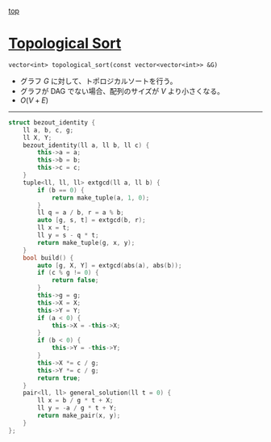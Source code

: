 [top](../README.md)

# [Topological Sort](./toposort.hpp)

`vector<int> topological_sort(const vector<vector<int>> &G)`
- グラフ $G$ に対して、トポロジカルソートを行う。
- グラフが DAG でない場合、配列のサイズが $V$ より小さくなる。
- $O(V + E)$

---

```cpp
struct bezout_identity {
    ll a, b, c, g;
    ll X, Y;
    bezout_identity(ll a, ll b, ll c) {
        this->a = a;
        this->b = b;
        this->c = c;
    }
    tuple<ll, ll, ll> extgcd(ll a, ll b) {
        if (b == 0) {
            return make_tuple(a, 1, 0);
        }
        ll q = a / b, r = a % b;
        auto [g, s, t] = extgcd(b, r);
        ll x = t;
        ll y = s - q * t;
        return make_tuple(g, x, y);
    }
    bool build() {
        auto [g, X, Y] = extgcd(abs(a), abs(b));
        if (c % g != 0) {
            return false;
        }
        this->g = g;
        this->X = X;
        this->Y = Y;
        if (a < 0) {
            this->X = -this->X;
        }
        if (b < 0) {
            this->Y = -this->Y;
        }
        this->X *= c / g;
        this->Y *= c / g;
        return true;
    }
    pair<ll, ll> general_solution(ll t = 0) {
        ll x = b / g * t + X;
        ll y = -a / g * t + Y;
        return make_pair(x, y);
    }
};

```
